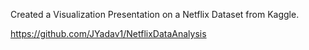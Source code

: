 Created a Visualization Presentation on a Netflix Dataset from Kaggle.

https://github.com/JYadav1/NetflixDataAnalysis
